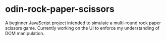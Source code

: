 # odin-rock-paper-scissors
A beginner JavaScript project intended to simulate a multi-round rock paper scissors game. Currently working on the UI to enforce my understanding of DOM manipulation.
